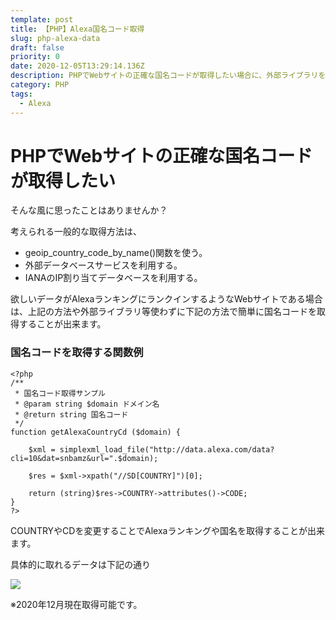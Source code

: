 ```yaml
---
template: post
title: 【PHP】Alexa国名コード取得
slug: php-alexa-data
draft: false
priority: 0
date: 2020-12-05T13:29:14.136Z
description: PHPでWebサイトの正確な国名コードが取得したい場合に、外部ライブラリを使わずに無料のAlexaデータから国名コードを取得する方法とサンプル。（Alexaランキング掲載中のサイトに限ります。）他、Alexaランキングも取得可能。
category: PHP
tags:
  - Alexa
---
```

# PHPでWebサイトの正確な国名コードが取得したい

そんな風に思ったことはありませんか？

考えられる一般的な取得方法は、

* geoip\_country\_code\_by\_name()関数を使う。
* 外部データベースサービスを利用する。
* IANAのIP割り当てデータベースを利用する。

欲しいデータがAlexaランキングにランクインするようなWebサイトである場合は、上記の方法や外部ライブラリ等使わずに下記の方法で簡単に国名コードを取得することが出来ます。

### 国名コードを取得する関数例

```
<?php
/**
 * 国名コード取得サンプル
 * @param string $domain ドメイン名
 * @return string 国名コード
 */
function getAlexaCountryCd ($domain) {
	
    $xml = simplexml_load_file("http://data.alexa.com/data?cli=10&dat=snbamz&url=".$domain);
	
    $res = $xml->xpath("//SD[COUNTRY]")[0];
    
	return (string)$res->COUNTRY->attributes()->CODE;
}
?>
```

COUNTRYやCDを変更することでAlexaランキングや国名を取得することが出来ます。

具体的に取れるデータは下記の通り

![](/media/getalexa.png)

※2020年12月現在取得可能です。